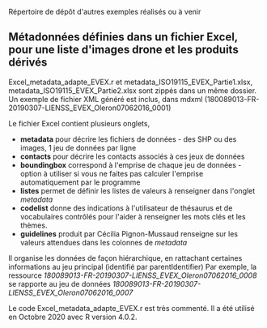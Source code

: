 Répertoire de dépôt d'autres exemples réalisés ou à venir

## Métadonnées définies dans un fichier Excel, pour une liste d'images drone et les produits dérivés

Excel_metadata_adapte_EVEX.r et metadata_ISO19115_EVEX_Partie1.xlsx, metadata_ISO19115_EVEX_Partie2.xlsx sont zippés dans un même dossier. 
Un exemple de fichier XML généré  est inclus, dans mdxml (180089013-FR-20190307-LIENSS_EVEX_Oleron07062016_0001)

Le fichier Excel contient plusieurs onglets, 
- **metadata** pour décrire les fichiers de données - des SHP ou des images, 1 jeu de données par ligne
- **contacts** pour décrire les contacts associés à ces jeux de données
- **boundingbox** correspond à l'emprise de chaque jeu de données - option à utiliser si vous ne faites pas calculer l'emprise automatiquement par le programme
- **listes** permet de définir les listes de valeurs à renseigner dans l'onglet *metadata*
- **codelist** donne des indications à l'utilisateur de thésaurus et de vocabulaires contrôlés pour l'aider à renseigner les mots clés et les thèmes.
- **guidelines** produit par Cécilia Pignon-Mussaud renseigne sur les valeurs attendues dans les colonnes de *metadata*

Il organise les données de façon hiérarchique, en rattachant certaines informations au jeu principal (identifié par parentIdentifier)
Par exemple, la ressource *180089013-FR-20190307-LIENSS_EVEX_Oleron07062016_0008* se rapporte au jeu de données	*180089013-FR-20190307-LIENSS_EVEX_Oleron07062016_0007*

Le code Excel_metadata_adapte_EVEX.r est très commenté. Il a été utilisé en Octobre 2020 avec R version 4.0.2. 








